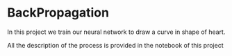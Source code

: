 # BackPropagation
In this project we train our neural network to draw a curve in shape of heart.

All the description of the process is provided in the notebook of this project
